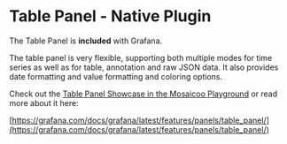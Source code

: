 # Table Panel - Native Plugin

The Table Panel is **included** with Grafana.

The table panel is very flexible, supporting both multiple modes for time series as well as for table, annotation and raw JSON data. It also provides date formatting and value formatting and coloring options.

Check out the [Table Panel Showcase in the Mosaicoo Playground](http://play.grafana.org/dashboard/db/table-panel-showcase) or read more about it here:

[https://grafana.com/docs/grafana/latest/features/panels/table_panel/](https://grafana.com/docs/grafana/latest/features/panels/table_panel/)
